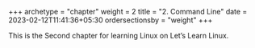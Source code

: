 +++
archetype = "chapter"
weight = 2
title = "2. Command Line"
date = 2023-02-12T11:41:36+05:30
ordersectionsby = "weight"
+++

This is the Second chapter for learning Linux on Let’s Learn Linux.
